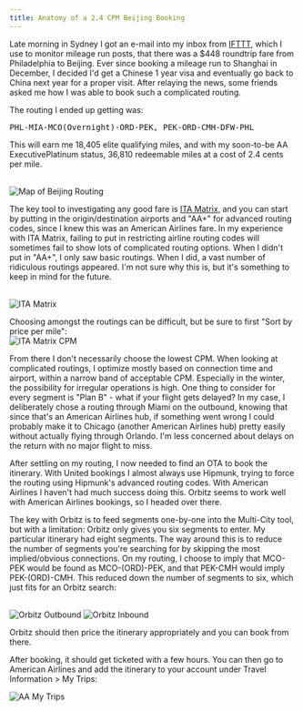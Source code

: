 ```yaml
---
title: Anatomy of a 2.4 CPM Beijing Booking
---
```


Late morning in Sydney I got an e-mail into my inbox from [IFTTT](https://ifttt.com/), which I use to monitor mileage run posts, that there was a $448 roundtrip fare from Philadelphia to Beijing. Ever since booking a mileage run to Shanghai in December, I decided I'd get a Chinese 1 year visa and eventually go back to China next year for a proper visit. After relaying the news, some friends asked me how I was able to book such a complicated routing.

The routing I ended up getting was:

<pre>PHL-MIA-MCO(Overnight)-ORD-PEK, PEK-ORD-CMH-DFW-PHL</pre>

This will earn me 18,405 elite qualifying miles, and with my soon-to-be AA ExecutivePlatinum status, 36,810 redeemable miles at a cost of 2.4 cents per mile.

<br />

<img src="/blog/2013/10/05/anatomy-of-a-2-4-cpm-beijing-booking/gcmap.png" alt="Map of Beijing Routing" />

The key tool to investigating any good fare is [ITA Matrix](http://matrix.itasoftware.com/?showCostPerMile=true), and you can start by putting in the origin/destination airports and "AA+" for advanced routing codes, since I knew this was an American Airlines fare. In my experience with ITA Matrix, failing to put in restricting airline routing codes will sometimes fail to show lots of complicated routing options. When I didn't put in "AA+", I only saw basic routings. When I did, a vast number of ridiculous routings appeared. I'm not sure why this is, but it's something to keep in mind for the future.

<br />
<img src="/blog/2013/10/05/anatomy-of-a-2-4-cpm-beijing-booking/ita.png" alt="ITA Matrix" />

Choosing amongst the routings can be difficult, but be sure to first "Sort by price per mile":
<br />
<img src="/blog/2013/10/05/anatomy-of-a-2-4-cpm-beijing-booking/ita_cpm.png" alt="ITA Matrix CPM" />

From there I don't necessarily choose the lowest CPM. When looking at complicated routings, I optimize mostly based on connection time and airport, within a narrow band of acceptable CPM. Especially in the winter, the possibility for irregular operations is high. One thing to consider for every segment is "Plan B" - what if your flight gets delayed? In my case, I deliberately chose a routing through Miami on the outbound, knowing that since that's an American Airlines hub, if something went wrong I could probably make it to Chicago (another American Airlines hub) pretty easily without actually flying through Orlando. I'm less concerned about delays on the return with no major flight to miss.

After settling on my routing, I now needed to find an OTA to book the itinerary. With United bookings I almost always use Hipmunk, trying to force the routing using Hipmunk's advanced routing codes. With American Airlines I haven't had much success doing this. Orbitz seems to work well with American Airlines bookings, so I headed over there. 

The key with Orbitz is to feed segments one-by-one into the Multi-City tool, but with a limitation: Orbitz only gives you six segments to enter. My particular itinerary had eight segments. The way around this is to reduce the number of segments you're searching for by skipping the most implied/obvious connections. On my routing, I choose to imply that MCO-PEK would be found as MCO-(ORD)-PEK, and that PEK-CMH would imply PEK-(ORD)-CMH. This reduced down the number of segments to six, which just fits for an Orbitz search:


<br />
<img src="/blog/2013/10/05/anatomy-of-a-2-4-cpm-beijing-booking/orbitz_outbound.png" alt="Orbitz Outbound" />
<img src="/blog/2013/10/05/anatomy-of-a-2-4-cpm-beijing-booking/orbitz_inbound.png" alt="Orbitz Inbound" />

Orbitz should then price the itinerary appropriately and you can book from there.

After booking, it should get ticketed with a few hours. You can then go to American Airlines and add the itinerary to your account under Travel Information > My Trips:

<img src="/blog/2013/10/05/anatomy-of-a-2-4-cpm-beijing-booking/aa_my_trips.png" alt="AA My Trips" />

